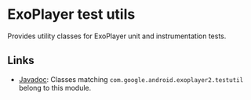 # ExoPlayer test utils #

Provides utility classes for ExoPlayer unit and instrumentation tests.

## Links ##

*   [Javadoc][]: Classes matching `com.google.android.exoplayer2.testutil` belong to this
    module.

[Javadoc]: https://exoplayer.dev/doc/reference/index.html
